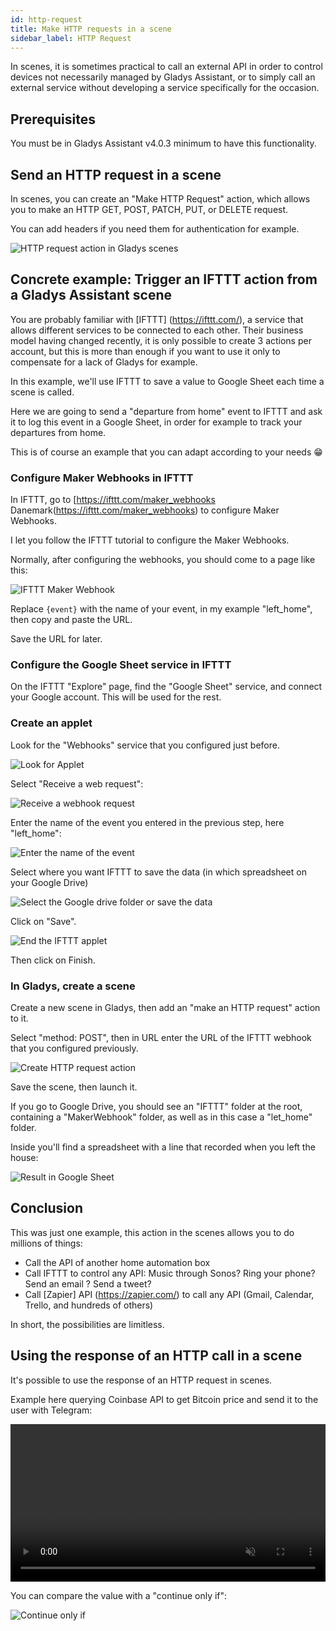 ```yaml
---
id: http-request
title: Make HTTP requests in a scene
sidebar_label: HTTP Request
---
```


In scenes, it is sometimes practical to call an external API in order to control devices not necessarily managed by Gladys Assistant, or to simply call an external service without developing a service specifically for the occasion.

## Prerequisites

You must be in Gladys Assistant v4.0.3 minimum to have this functionality.

## Send an HTTP request in a scene

In scenes, you can create an "Make HTTP Request" action, which allows you to make an HTTP GET, POST, PATCH, PUT, or DELETE request.

You can add headers if you need them for authentication for example.

![HTTP request action in Gladys scenes](../../static/img/docs/en/scenes/http-request/gladys-scene-http-request-box.jpg)

## Concrete example: Trigger an IFTTT action from a Gladys Assistant scene

You are probably familiar with [IFTTT] (https://ifttt.com/), a service that allows different services to be connected to each other. Their business model having changed recently, it is only possible to create 3 actions per account, but this is more than enough if you want to use it only to compensate for a lack of Gladys for example.

In this example, we'll use IFTTT to save a value to Google Sheet each time a scene is called.

Here we are going to send a "departure from home" event to IFTTT and ask it to log this event in a Google Sheet, in order for example to track your departures from home.

This is of course an example that you can adapt according to your needs 😁

### Configure Maker Webhooks in IFTTT

In IFTTT, go to [https://ifttt.com/maker_webhooks Danemark(https://ifttt.com/maker_webhooks) to configure Maker Webhooks.

I let you follow the IFTTT tutorial to configure the Maker Webhooks.

Normally, after configuring the webhooks, you should come to a page like this:

![IFTTT Maker Webhook](../../static/img/docs/en/scenes/http-request/iftt-configure-maker-webhook.jpg)

Replace `{event}` with the name of your event, in my example "left_home", then copy and paste the URL.

Save the URL for later.

### Configure the Google Sheet service in IFTTT

On the IFTTT "Explore" page, find the "Google Sheet" service, and connect your Google account. This will be used for the rest.

### Create an applet

Look for the "Webhooks" service that you configured just before.

![Look for Applet](../../static/img/docs/en/scenes/http-request/ifttt-applet-1.jpg)

Select "Receive a web request":

![Receive a webhook request](../../static/img/docs/en/scenes/http-request/ifttt-applet-2.jpg)

Enter the name of the event you entered in the previous step, here "left_home":

![Enter the name of the event](../../static/img/docs/en/scenes/http-request/ifttt-applet-3.jpg)

Select where you want IFTTT to save the data (in which spreadsheet on your Google Drive)

![Select the Google drive folder or save the data](../../static/img/docs/en/scenes/http-request/ifttt-applet-4.jpg)

Click on "Save".

![End the IFTTT applet](../../static/img/docs/en/scenes/http-request/ifttt-applet-5.jpg)

Then click on Finish.

### In Gladys, create a scene

Create a new scene in Gladys, then add an "make an HTTP request" action to it.

Select "method: POST", then in URL enter the URL of the IFTTT webhook that you configured previously.

![Create HTTP request action](../../static/img/docs/en/scenes/http-request/gladys-scene-http-request-box.jpg)

Save the scene, then launch it.

If you go to Google Drive, you should see an "IFTTT" folder at the root, containing a "MakerWebhook" folder, as well as in this case a "let_home" folder.

Inside you'll find a spreadsheet with a line that recorded when you left the house:

![Result in Google Sheet](../../static/img/docs/en/scenes/http-request/google-sheet-result.jpg)

## Conclusion

This was just one example, this action in the scenes allows you to do millions of things:

- Call the API of another home automation box
- Call IFTTT to control any API: Music through Sonos? Ring your phone? Send an email ? Send a tweet?
- Call [Zapier] API (https://zapier.com/) to call any API (Gmail, Calendar, Trello, and hundreds of others)

In short, the possibilities are limitless.

## Using the response of an HTTP call in a scene

It's possible to use the response of an HTTP request in scenes.

Example here querying Coinbase API to get Bitcoin price and send it to the user with Telegram:

<div class="videoContainer">
<video  width="100%" controls autoplay loop muted>
<source src="/img/docs/en/scenes/http-request/bitcoin-price.mp4" type="video/mp4" />
  Your browser does not support the video tag.
</video>
</div>

You can compare the value with a "continue only if":

![Continue only if](../../static/img/docs/en/scenes/http-request/continue-only-if.png)
